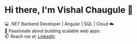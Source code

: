 # Hi there, I'm Vishal Chaugule 👋  
💻 .NET Backend Developer | Angular | SQL | Cloud ☁️  
🚀 Passionate about building scalable web apps  
📫 Reach me at: [LinkedIn](https://linkedin.com/in/yourname)  
